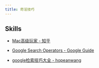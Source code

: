 ```yaml
---
title: 奇淫技巧
---
```


## Skills

- [Mac高级玩家 - 知乎](https://zhuanlan.zhihu.com/c_124819447)

- [Google Search Operators - Google Guide](http://www.googleguide.com/advanced_operators_reference.html)

- [google检索技巧大全 - hopeanwang](https://sites.google.com/site/hopeanwang/google%E6%A3%80%E7%B4%A2%E6%8A%80%E5%B7%A7%E5%A4%A7%E5%85%A8)
